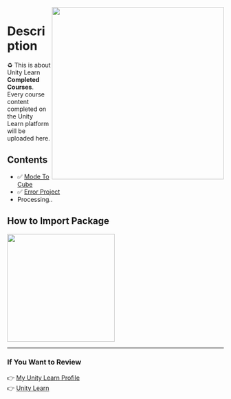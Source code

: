<img src="https://i.imgur.com/KVuSGth.gif" align="right" height="400">

# Description
:recycle: This is about Unity Learn **Completed Courses**. Every course content completed on the Unity Learn platform will be uploaded here.

## Contents
- ✅ [Mode To Cube](https://github.com/Fartomy/Unity-Learn-Completed-Courses/tree/main/Mode%20The%20Cube)
- ✅ [Error Project](https://github.com/Fartomy/Unity-Learn-Completed-Courses/tree/main/Error%20Project)
- Processing..
## How to Import Package
<img src="https://docs.unity3d.com/uploads/Main/AnalyticsBasicImportPackage.gif" align="center" height="250">
<hr/>

### If You Want to Review
👉 [My Unity Learn Profile](https://learn.unity.com/u/5ef45eccedbc2a001fb1037f?tab=profile) <br/>
👉 [Unity Learn](https://learn.unity.com)
